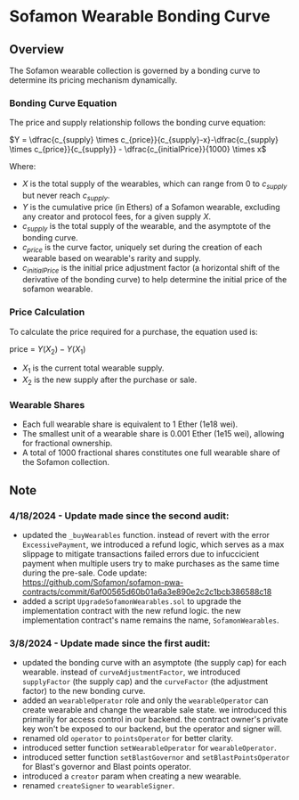 # Sofamon Wearable Bonding Curve

## Overview
The Sofamon wearable collection is governed by a bonding curve to determine its pricing mechanism dynamically.

### Bonding Curve Equation
The price and supply relationship follows the bonding curve equation:

$Y = \dfrac{c_{supply} \times c_{price}}{c_{supply}-x}-\dfrac{c_{supply} \times c_{price}}{c_{supply}} - \dfrac{c_{initialPrice}}{1000} \times x$ 

Where:
- $X$ is the total supply of the wearables, which can range from 0 to $c_{supply}$ but never reach $c_{supply}$.
- $Y$ is  the cumulative price (in Ethers) of a Sofamon wearable, excluding any creator and protocol fees, for a given supply $X$.
- $c_{supply}$ is the total supply of the wearable, and the asymptote of the bonding curve. 
- $c_{price}$ is the curve factor, uniquely set during the creation of each wearable based on wearable's rarity and supply.
- $c_{initialPrice}$ is the initial price adjustment factor (a horizontal shift of the derivative of the bonding curve) to help determine the initial price of the sofamon wearable. 

### Price Calculation
To calculate the price required for a purchase, the equation used is:

price = $Y(X_2) - Y(X_1)$

- $X_1$ is the current total wearable supply.
- $X_2$ is the new supply after the purchase or sale.

### Wearable Shares
- Each full wearable share is equivalent to 1 Ether (1e18 wei).
- The smallest unit of a wearable share is 0.001 Ether (1e15 wei), allowing for fractional ownership.
- A total of 1000 fractional shares constitutes one full wearable share of the Sofamon collection.

## Note

### 4/18/2024 - Update made since the second audit:
- updated the `_buyWearables` function. instead of revert with the error `ExcessivePayment`, we introduced a refund logic, which serves as a max slippage to mitigate transactions failed errors due to infuccicient payment when multiple users try to make purchases as the same time during the pre-sale. Code update: https://github.com/Sofamon/sofamon-pwa-contracts/commit/6af00565d60b01a6a3e890e2c2c1bcb386588c18
- added a script `UpgradeSofamonWearables.sol` to upgrade the implementation contract with the new refund logic. the new implementation contract's name remains the name, `SofamonWearables`. 


### 3/8/2024 - Update made since the first audit:
- updated the bonding curve with an asymptote (the supply cap) for each wearable. instead of `curveAdjustmentFactor`, we introduced `supplyFactor` (the supply cap) and the `curveFactor` (the adjustment factor) to the new bonding curve.
- added an `wearableOperator` role and only the `wearableOperator` can create wearable and change the wearable sale state. we introduced this primarily for access control in our backend. the contract owner's private key won't be exposed to our backend, but the operator and signer will. 
- renamed old `operator` to `pointsOperator` for better clarity.
- introduced setter function `setWearableOperator` for `wearableOperator`.
- introduced setter function `setBlastGovernor` and `setBlastPointsOperator` for Blast's governor and Blast points operator. 
- introduced a `creator` param when creating a new wearable.
- renamed `createSigner` to `wearableSigner`.
